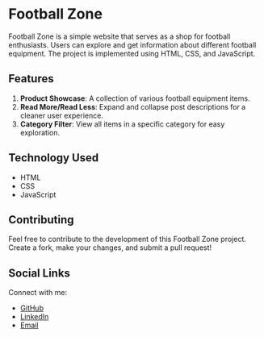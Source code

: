 # Football Zone

Football Zone is a simple website that serves as a shop for football enthusiasts. Users can explore and get information about different football equipment. The project is implemented using HTML, CSS, and JavaScript.

## Features

1. **Product Showcase**: A collection of various football equipment items.
2. **Read More/Read Less**: Expand and collapse post descriptions for a cleaner user experience.
3. **Category Filter**: View all items in a specific category for easy exploration.

## Technology Used

- HTML
- CSS
- JavaScript

## Contributing

Feel free to contribute to the development of this Football Zone project. Create a fork, make your changes, and submit a pull request!

## Social Links

Connect with me:

- [GitHub](https://github.com/zamanmonirbu)
- [LinkedIn](www.linkedin.com/in/mdmoniruzzamanbu)
- [Email](mailto:monir.cse6.bu@gmail.com)